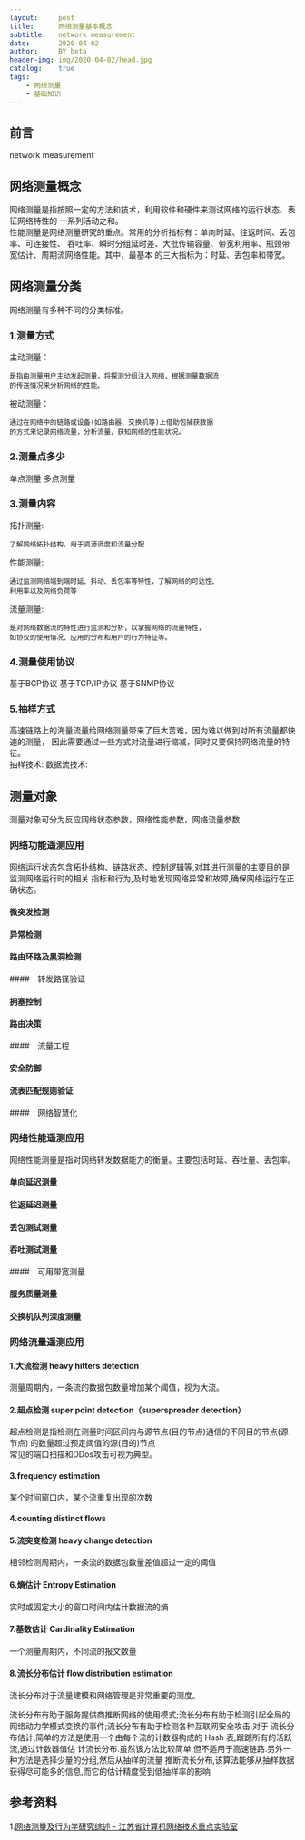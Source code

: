 ```yaml
---
layout:     post
title:      网络测量基本概念
subtitle:   network measurement
date:       2020-04-02
author:     BY beta
header-img: img/2020-04-02/head.jpg
catalog:    true
tags:
    - 网络测量
    - 基础知识
---
```

## 前言
network measurement
## 网络测量概念
网络测量是指按照一定的方法和技术，利用软件和硬件来测试网络的运行状态、表征网络特性的
一系列活动之和。  
性能测量是网络测量研究的重点。常用的分析指标有：单向时延、往返时间、丢包率、可连接性、
吞吐率、瞬时分组延时差、大批传输容量、带宽利用率、瓶颈带宽估计、周期流网络性能。其中，最基本
的三大指标为：时延、丢包率和带宽。
## 网络测量分类
网络测量有多种不同的分类标准。
### 1.测量方式
主动测量：
```
是指由测量用户主动发起测量，将探测分组注入网络，根据测量数据流
的传送情况来分析网络的性能。
```
被动测量：
```
通过在网络中的链路或设备(如路由器、交换机等)上借助包捕获数据
的方式来记录网络流量，分析流量，获知网络的性能状况。
```
### 2.测量点多少
单点测量
多点测量
### 3.测量内容
拓扑测量:
```
了解网络拓扑结构，用于资源调度和流量分配
```
性能测量:
```
通过监测网络端到端时延、抖动、丢包率等特性，了解网络的可达性、
利用率以及网络负荷等
```
流量测量:
```
是对网络数据流的特性进行监测和分析，以掌握网络的流量特性，
如协议的使用情况、应用的分布和用户的行为特征等。
```
### 4.测量使用协议
基于BGP协议
基于TCP/IP协议
基于SNMP协议

### 5.抽样方式
高速链路上的海量流量给网络测量带来了巨大苦难，因为难以做到对所有流量都快速的测量，
因此需要通过一些方式对流量进行缩减，同时又要保持网络流量的特征。  
抽样技术:
数据流技术:

## 测量对象
测量对象可分为反应网络状态参数，网络性能参数，网络流量参数

### 网络功能遥测应用

网络运行状态包含拓扑结构、链路状态、控制逻辑等,对其进行测量的主要目的是监测网络运行时的相关
指标和行为,及时地发现网络异常和故障,确保网络运行在正确状态。

#### 微突发检测

#### 异常检测

#### 路由环路及黑洞检测

####　转发路径验证

#### 拥塞控制

#### 路由决策

####　流量工程

#### 安全防御

#### 流表匹配规则验证

####　网络智慧化









### 网络性能遥测应用

网络性能测量是指对网络转发数据能力的衡量。主要包括时延、吞吐量、丢包率。

#### 单向延迟测量

#### 往返延迟测量

#### 丢包测试测量

#### 吞吐测试测量

####　可用带宽测量

#### 服务质量测量

#### 交换机队列深度测量









###  网络流量遥测应用





#### 1.大流检测 heavy hitters detection

测量周期内，一条流的数据包数量增加某个阈值，视为大流。
#### 2.超点检测 super point detection（superspreader detection） 
超点检测是指检测在测量时间区间内与源节点(目的节点)通信的不同目的节点(源节点)
的数量超过预定阈值的源(目的)节点  
常见的端口扫描和DDos攻击可视为典型。

#### 3.frequency estimation

某个时间窗口内，某个流重复出现的次数

#### 4.counting distinct flows
#### 5.流突变检测 heavy change detection
相邻检测周期内，一条流的数据包数量差值超过一定的阈值
#### 6.熵估计 Entropy Estimation

实时或固定大小的窗口时间内估计数据流的熵

#### 7.基数估计 Cardinality Estimation
一个测量周期内，不同流的报文数量
#### 8.流长分布估计  flow distribution estimation
流长分布对于流量建模和网络管理是非常重要的测度。

流长分布有助于服务提供商推断网络的使用模式;流长分布有助于检测引起全局的网络动力学模式变换的事件;流长分布有助于检测各种互联网安全攻击.对于 流长分布估计,简单的方法是使用一个由每个流的计数器构成的 Hash 表,跟踪所有的活跃流,通过计数器值估 计流长分布.虽然该方法比较简单,但不适用于高速链路.另外一种方法是选择少量的分组,然后从抽样的流量 推断流长分布,该算法能够从抽样数据获得尽可能多的信息,而它的估计精度受到低抽样率的影响

## 参考资料
1.[网络测量及行为学研究综述 - 江苏省计算机网络技术重点实验室](http://www.jslab6.edu.cn/media/jslab/paper/50/502nxUOiuk8mVGEyAze4RdSaoLqXs150.pdf)